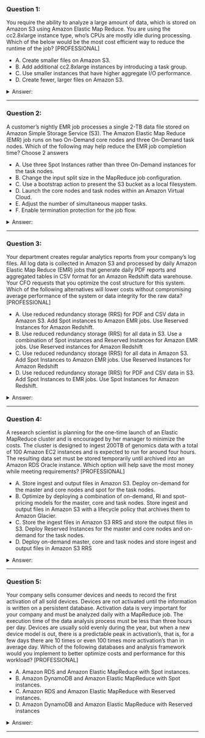 ### Question 1:

You require the ability to analyze a large amount of data, which is stored on Amazon S3 using Amazon Elastic Map Reduce. You are using the cc2.8xlarge instance type, who’s CPUs are mostly idle during processing. Which of the below would be the most cost efficient way to reduce the runtime of the job? [PROFESSIONAL]

- A. Create smaller files on Amazon S3.
- B. Add additional cc2.8xlarge instances by introducing a task group.
- C. Use smaller instances that have higher aggregate I/O performance.
- D. Create fewer, larger files on Amazon S3.

<details><summary>Answer:</summary><p>
[C]

Categories:
[S3, EMR]

Explanation:

Question 1@http://jayendrapatil.com/aws-emr-certification/

</p></details><hr>

### Question 2:

A customer’s nightly EMR job processes a single 2-TB data file stored on Amazon Simple Storage Service (S3). The Amazon Elastic Map Reduce (EMR) job runs on two On-Demand core nodes and three On-Demand task nodes. Which of the following may help reduce the EMR job completion time? Choose 2 answers

- A. Use three Spot Instances rather than three On-Demand instances for the task nodes.
- B. Change the input split size in the MapReduce job configuration.
- C. Use a bootstrap action to present the S3 bucket as a local filesystem.
- D. Launch the core nodes and task nodes within an Amazon Virtual Cloud.
- E. Adjust the number of simultaneous mapper tasks.
- F. Enable termination protection for the job flow.

<details><summary>Answer:</summary><p>
[B, E]

Categories:
[S3, SES, EMR]

Explanation:

Question 2@http://jayendrapatil.com/aws-emr-certification/

</p></details><hr>

### Question 3:

Your department creates regular analytics reports from your company’s log files. All log data is collected in Amazon S3 and processed by daily Amazon Elastic Map Reduce (EMR) jobs that generate daily PDF reports and aggregated tables in CSV format for an Amazon Redshift data warehouse. Your CFO requests that you optimize the cost structure for this system. Which of the following alternatives will lower costs without compromising average performance of the system or data integrity for the raw data? [PROFESSIONAL]

- A. Use reduced redundancy storage (RRS) for PDF and CSV data in Amazon S3. Add Spot instances to Amazon EMR jobs. Use Reserved Instances for Amazon Redshift. 
- B. Use reduced redundancy storage (RRS) for all data in S3. Use a combination of Spot instances and Reserved Instances for Amazon EMR jobs. Use Reserved instances for Amazon Redshift
- C. Use reduced redundancy storage (RRS) for all data in Amazon S3. Add Spot Instances to Amazon EMR jobs. Use Reserved Instances for Amazon Redshift 
- D. Use reduced redundancy storage (RRS) for PDF and CSV data in S3. Add Spot Instances to EMR jobs. Use Spot Instances for Amazon Redshift. 

<details><summary>Answer:</summary><p>
[B]

Categories:
[S3, EMR, Redshift]

Explanation:

Question 3@http://jayendrapatil.com/aws-emr-certification/

A: Only Spot instances impacts performance

B: Combination of the Spot and reserved with guarantee performance and help reduce cost. Also, RRS would reduce cost and guarantee data integrity, which is different from data durability

C: Only Spot instances impacts performance

D: Spot instances impacts performance and Spot instance not available for Redshift

</p></details><hr>

### Question 4:

A research scientist is planning for the one-time launch of an Elastic MapReduce cluster and is encouraged by her manager to minimize the costs. The cluster is designed to ingest 200TB of genomics data with a total of 100 Amazon EC2 instances and is expected to run for around four hours. The resulting data set must be stored temporarily until archived into an Amazon RDS Oracle instance. Which option will help save the most money while meeting requirements? [PROFESSIONAL]

- A. Store ingest and output files in Amazon S3. Deploy on-demand for the master and core nodes and spot for the task nodes.
- B. Optimize by deploying a combination of on-demand, RI and spot-pricing models for the master, core and task nodes. Store ingest and output files in Amazon S3 with a lifecycle policy that archives them to Amazon Glacier. 
- C. Store the ingest files in Amazon S3 RRS and store the output files in S3. Deploy Reserved Instances for the master and core nodes and on-demand for the task nodes. 
- D. Deploy on-demand master, core and task nodes and store ingest and output files in Amazon S3 RRS 

<details><summary>Answer:</summary><p>
[A]

Categories:
[S3, RDS, Glacier, EC2]

Explanation:

Question 4@http://jayendrapatil.com/aws-emr-certification/

B: Master and Core must be RI or On Demand. Cannot be Spot

C: Need better durability for ingest file. Spot instances can be used for task nodes for cost saving. RI will not provide cost saving in this case

D: Input should be in S3 standard, as re-ingesting the input data might end up being more costly then holding the data for limited time in standard S3

</p></details><hr>

### Question 5:

Your company sells consumer devices and needs to record the first activation of all sold devices. Devices are not activated until the information is written on a persistent database. Activation data is very important for your company and must be analyzed daily with a MapReduce job. The execution time of the data analysis process must be less than three hours per day. Devices are usually sold evenly during the year, but when a new device model is out, there is a predictable peak in activation’s, that is, for a few days there are 10 times or even 100 times more activation’s than in average day. Which of the following databases and analysis framework would you implement to better optimize costs and performance for this workload? [PROFESSIONAL]

- A. Amazon RDS and Amazon Elastic MapReduce with Spot instances.
- B. Amazon DynamoDB and Amazon Elastic MapReduce with Spot instances.
- C. Amazon RDS and Amazon Elastic MapReduce with Reserved instances.
- D. Amazon DynamoDB and Amazon Elastic MapReduce with Reserved instances

<details><summary>Answer:</summary><p>
[B]

Categories:
[SES, RDS, DynamoDB]

Explanation:

Question 5@http://jayendrapatil.com/aws-emr-certification/

</p></details><hr>

